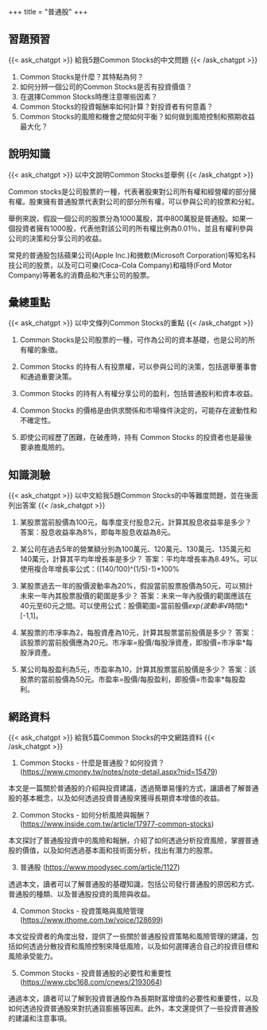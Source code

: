 +++
title = "普通股"
+++
## 習題預習
{{< ask_chatgpt >}}
給我5題Common Stocks的中文問題
{{< /ask_chatgpt >}}



1. Common Stocks是什麼？其特點為何？
2. 如何分辨一個公司的Common Stocks是否有投資價值？
3. 在選擇Common Stocks時應注意哪些因素？
4. Common Stocks的投資報酬率如何計算？對投資者有何意義？
5. Common Stocks的風險和機會之間如何平衡？如何做到風險控制和預期收益最大化？   

## 說明知識
{{< ask_chatgpt >}}
以中文說明Common Stocks並舉例
{{< /ask_chatgpt >}}



Common stocks是公司股票的一種，代表著股東對公司所有權和經營權的部分擁有權。股東擁有普通股票代表對公司的部分所有權，可以參與公司的投票和分紅。

舉例來說，假設一個公司的股票分為1000萬股，其中800萬股是普通股。如果一個投資者擁有1000股，代表他對該公司的所有權比例為0.01％，並且有權利參與公司的決策和分享公司的收益。

常見的普通股包括蘋果公司(Apple Inc.)和微軟(Microsoft Corporation)等知名科技公司的股票，以及可口可樂(Coca-Cola Company)和福特(Ford Motor Company)等著名的消費品和汽車公司的股票。   

## 彙總重點
{{< ask_chatgpt >}}
以中文條列Common Stocks的重點
{{< /ask_chatgpt >}}



1. Common Stocks是公司股票的一種，可作為公司的資本基礎，也是公司的所有權的象徵。

2. Common Stocks 的持有人有投票權，可以參與公司的決策，包括選舉董事會和通過重要決策。

3. Common Stocks 的持有人有權分享公司的盈利，包括普通股利和資本收益。

4. Common Stocks 的價格是由供求關係和市場條件決定的，可能存在波動性和不確定性。

5. 即使公司經歷了困難，在破產時，持有 Common Stocks 的投資者也是最後要承擔風險的。   

## 知識測驗
{{< ask_chatgpt >}}
以中文給我5題Common Stocks的中等難度問題，並在後面列出答案
{{< /ask_chatgpt >}}



1. 某股票當前股價為100元，每季度支付股息2元，計算其股息收益率是多少？
答案：股息收益率為8%，即每年股息收益為8元。

2. 某公司在過去5年的營業額分別為100萬元、120萬元、130萬元、135萬元和140萬元，計算其平均年增長率是多少？
答案：平均年增長率為8.49%。可以使用複合年增長率公式：((140/100)^(1/5)-1)*100%

3. 某股票過去一年的股價波動率為20%，假設當前股票股價為50元，可以預計未來一年內其股票股價的範圍是多少？
答案：未來一年內股價的範圍應該在40元至60元之間。可以使用公式：股價範圍=當前股價*exp(波動率*√時間)*[-1,1]。

4. 某股票的市凈率為2，每股資產為10元，計算其股票當前股價是多少？
答案：該股票的當前股價應為20元。市凈率=股價/每股淨資產，即股價=市凈率*每股淨資產。

5. 某公司每股盈利為5元，市盈率為10，計算其股票當前股價是多少？
答案：該股票的當前股價為50元。市盈率=股價/每股盈利，即股價=市盈率*每股盈利。   

## 網路資料
{{< ask_chatgpt >}}
給我5篇Common Stocks的中文網路資料
{{< /ask_chatgpt >}}



1. Common Stocks - 什麼是普通股？如何投資？ (https://www.cmoney.tw/notes/note-detail.aspx?nid=15479)

本文是一篇關於普通股的介紹與投資建議，透過簡單易懂的方式，讓讀者了解普通股的基本概念，以及如何透過投資普通股來獲得長期資本增值的收益。

2. Common Stocks - 如何分析風險與報酬？(https://www.inside.com.tw/article/17977-common-stocks)

本文探討了普通股投資中的風險和報酬，介紹了如何透過分析投資風險，掌握普通股的價值，以及如何透過基本面和技術面分析，找出有潛力的股票。

3. 普通股 (https://www.moodysec.com/article/1127)

透過本文，讀者可以了解普通股的基礎知識，包括公司發行普通股的原因和方式、普通股的種類、以及普通股投資的風險與收益。

4. Common Stocks - 投資策略與風險管理 (https://www.ithome.com.tw/voice/128699)

本文從投資者的角度出發，提供了一些關於普通股投資策略和風險管理的建議，包括如何透過分散投資和風險控制來降低風險，以及如何選擇適合自己的投資目標和風險承受能力。

5. Common Stocks - 投資普通股的必要性和重要性 (https://www.cbc168.com/cnews/2193064)

通過本文，讀者可以了解到投資普通股作為長期財富增值的必要性和重要性，以及如何透過投資普通股來對抗通貨膨脹等因素。此外，本文還提供了一些投資普通股的建議和注意事項。   

